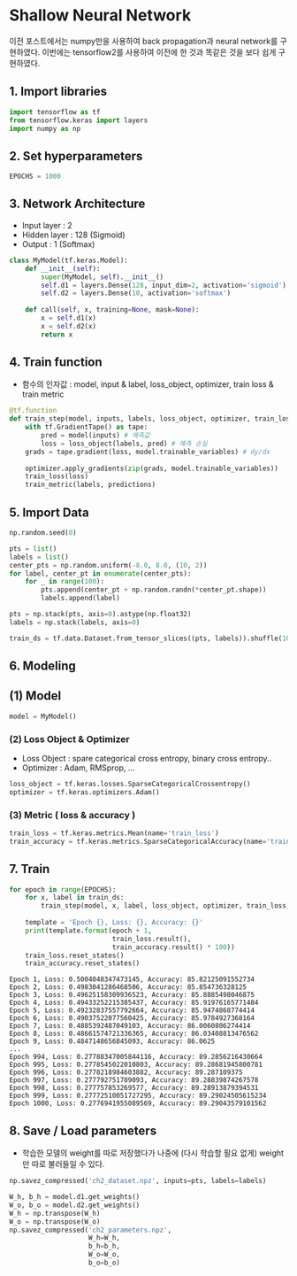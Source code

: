 
# Shallow Neural Network
이전 포스트에서는 numpy만을 사용하여 back propagation과 neural network를 구현하였다. 이번에는 tensorflow2를 사용하여 이전에 한 것과 똑같은 것을 보다 쉽게 구현하였다.



## 1. Import libraries


```python
import tensorflow as tf
from tensorflow.keras import layers
import numpy as np
```



## 2. Set hyperparameters


```python
EPOCHS = 1000
```



## 3. Network Architecture

- Input layer : 2
- Hidden layer : 128 (Sigmoid)
- Output : 1 (Softmax)


```python
class MyModel(tf.keras.Model):
    def __init__(self):
        super(MyModel, self).__init__()
        self.d1 = layers.Dense(128, input_dim=2, activation='sigmoid')
        self.d2 = layers.Dense(10, activation='softmax')
            
    def call(self, x, training=None, mask=None):
        x = self.d1(x)
        x = self.d2(x)
        return x
```



## 4. Train function

- 함수의 인자값 : model, input & label, loss_object, optimizer, train loss & train metric


```python
@tf.function
def train_step(model, inputs, labels, loss_object, optimizer, train_loss, train_metric):
    with tf.GradientTape() as tape:
        pred = model(inputs) # 예측값
        loss = loss_object(labels, pred) # 예측 손실
    grads = tape.gradient(loss, model.trainable_variables) # dy/dx
    
    optimizer.apply_gradients(zip(grads, model.trainable_variables))
    train_loss(loss)
    train_metric(labels, predictions)
```



## 5. Import Data


```python
np.random.seed(0)

pts = list()
labels = list()
center_pts = np.random.uniform(-8.0, 8.0, (10, 2))
for label, center_pt in enumerate(center_pts):
    for _ in range(100):
        pts.append(center_pt + np.random.randn(*center_pt.shape))
        labels.append(label)

pts = np.stack(pts, axis=0).astype(np.float32)
labels = np.stack(labels, axis=0)

train_ds = tf.data.Dataset.from_tensor_slices((pts, labels)).shuffle(1000).batch(32)
```



## 6. Modeling

## (1) Model


```python
model = MyModel()
```



### (2) Loss Object & Optimizer

- Loss Object : spare categorical cross entropy, binary cross entropy..
- Optimizer : Adam, RMSprop, ...


```python
loss_object = tf.keras.losses.SparseCategoricalCrossentropy()
optimizer = tf.keras.optimizers.Adam()
```



### (3) Metric ( loss & accuracy )


```python
train_loss = tf.keras.metrics.Mean(name='train_loss')
train_accuracy = tf.keras.metrics.SparseCategoricalAccuracy(name='train_accuracy')
```



## 7. Train


```python
for epoch in range(EPOCHS):
    for x, label in train_ds:
        train_step(model, x, label, loss_object, optimizer, train_loss, train_accuracy)
        
    template = 'Epoch {}, Loss: {}, Accuracy: {}'
    print(template.format(epoch + 1,
                          train_loss.result(),
                          train_accuracy.result() * 100))
    train_loss.reset_states()
    train_accuracy.reset_states()
```

    Epoch 1, Loss: 0.5004048347473145, Accuracy: 85.82125091552734
    Epoch 2, Loss: 0.4983041286468506, Accuracy: 85.854736328125
    Epoch 3, Loss: 0.49625158309936523, Accuracy: 85.8885498046875
    Epoch 4, Loss: 0.49433252215385437, Accuracy: 85.91976165771484
    Epoch 5, Loss: 0.49232837557792664, Accuracy: 85.9474868774414
    Epoch 6, Loss: 0.49037522077560425, Accuracy: 85.9784927368164
    Epoch 7, Loss: 0.4885392487049103, Accuracy: 86.0060806274414
    Epoch 8, Loss: 0.48661574721336365, Accuracy: 86.03408813476562
    Epoch 9, Loss: 0.4847148656845093, Accuracy: 86.0625
    ...
    Epoch 994, Loss: 0.27788347005844116, Accuracy: 89.2856216430664
    Epoch 995, Loss: 0.2778545022010803, Accuracy: 89.28681945800781
    Epoch 996, Loss: 0.2778218984603882, Accuracy: 89.287109375
    Epoch 997, Loss: 0.277792751789093, Accuracy: 89.28839874267578
    Epoch 998, Loss: 0.277757853269577, Accuracy: 89.28913879394531
    Epoch 999, Loss: 0.27772510051727295, Accuracy: 89.29024505615234
    Epoch 1000, Loss: 0.2776941955089569, Accuracy: 89.29043579101562



## 8. Save / Load parameters

- 학습한 모델의 weight를 따로 저장했다가 나중에 (다시 학습할 필요 없게) weight만 따로 불러들일 수 있다.


```python
np.savez_compressed('ch2_dataset.npz', inputs=pts, labels=labels)

W_h, b_h = model.d1.get_weights()
W_o, b_o = model.d2.get_weights()
W_h = np.transpose(W_h)
W_o = np.transpose(W_o)
np.savez_compressed('ch2_parameters.npz',
                    W_h=W_h,
                    b_h=b_h,
                    W_o=W_o,
                    b_o=b_o)
```


```python

```
